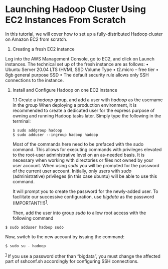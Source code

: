 
# Launching Hadoop Cluster Using EC2 Instances From Scratch



In this tutorial, we will cover how to set up a fully-distributed Hadoop cluster on Amazon EC2 from scratch.

1. Creating a fresh EC2 instance

Log into the AWS Management Console, go to EC2, and click on Launch instances.
The technical set up of the fresh instance are as follows:
•	Ubuntu Server 20.04 LTS (HVM), SSD Volume Type
•	t2.micro – free tier
•	8gb general purpose SSD
•	The default security rule allows only SSH connections to the instance.


1. Install and Configure Hadoop on one EC2 instance

    1.1 Create a *hadoop* group, and add a user with *hadoop* as the username in the group
    When deploying a production environment, it is recommended to create a dedicated user for the express purpose of owning and running Hadoop tasks later. Simply type the following in the terminal:

    ```shell
    $ sudo addgroup hadoop
    $ sudo adduser --ingroup hadoop hadoop
    ```


    Most of the commands here need to be prefaced with the sudo command. This allows for executing commands with privileges elevated to the root-user administrative level on an as-needed basis. It is necessary when working with directories or files not owned by your user account. When using *sudo* you will be prompted for the password of the current user account. Initially, only users with *sudo* (administrative) privileges (in this case ubuntu) will be able to use this command.

    It will prompt you to create the password for the newly-added user. To facilitate our successive configuration, use *bigdata* as the password (IMPORTANT!!!)<sup><a href="#footnote1">1</a></sup>.  


    Then, add the user into group *sudo* to allow root access with the following command


```shell
$ sudo adduser hadoop sudo
```

Now, switch to the new account by issuing the command:

```shell
$ sudo su - hadoop
```


  <sup>[1](#footnote1)</sup> If you use a password other than “bigdata”, you must change the affected part of sshconf.sh accordingly for configuring SSH connections.
